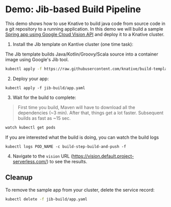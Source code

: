 # Demo: Jib-based Build Pipeline


This demo shows how to use Knative to build java code from source code in a git repository to a
running application. In this demo we will build a sample [Spring app using Google Cloud Vision API](https://github.com/mchmarny/spring-cloud-gcp/tree/master/spring-cloud-gcp-samples/spring-cloud-gcp-vision-api-sample)
and deploy it to a Knative cluster.

1. Install the Jib template on Kantive cluster (one time task):

The Jib template builds Java/Kotlin/Groovy/Scala source into a container image using Google's Jib tool.

```bash
kubectl apply -f https://raw.githubusercontent.com/knative/build-templates/master/jib/jib-maven.yaml
```

2. Deploy your app:

```shell
kubectl apply -f jib-build/app.yaml
```

3. Wait for the build to complete:

> First time you build, Maven will have to download all the dependencies (~3 min). After that, things get a lot faster. Subsequent builds as fast as ~15 sec.

```bash
watch kubectl get pods
```

If you are interested what the build is doing, you can watch the build logs

```shell
kubectl logs POD_NAME -c build-step-build-and-push -f
```


4. Navigate to the `vision` URL (https://vision.default.project-serverless.com/) to see the results.


## Cleanup

To remove the sample app from your cluster, delete the service record:

```bash
kubectl delete -f jib-build/app.yaml
```
